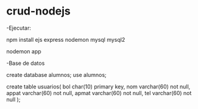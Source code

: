 # crud-nodejs

-Ejecutar:

npm install ejs express nodemon mysql mysql2

nodemon app

-Base de datos

create database alumnos;
use alumnos;

create table usuarios(
bol char(10) primary key,
nom varchar(60) not null,
appat varchar(60) not null,
apmat varchar(60) not null,
tel varchar(60) not null
);
